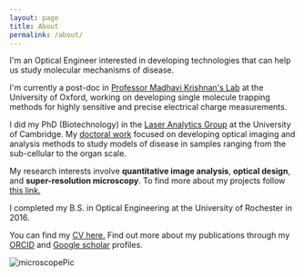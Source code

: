 ```yaml
---
layout: page
title: About
permalink: /about/
---
```

I'm an Optical Engineer interested in developing technologies that can help us study molecular mechanisms of disease.

I'm currently a post-doc in [Professor Madhavi Krishnan's Lab](http://krishnan.chem.ox.ac.uk/) at the University of Oxford, working on developing single molecule trapping methods for highly sensitive and precise electrical charge measurements.

I did my PhD (Biotechnology) in the [Laser Analytics Group](https://laser.ceb.cam.ac.uk/) at the University of Cambridge. My [doctoral work](https://doi.org/10.17863/CAM.62879) focused on developing optical imaging and analysis methods to study models of disease in samples ranging from the sub-cellular to the organ scale.

My research interests involve **quantitative image analysis**, **optical design**, and **super-resolution microscopy**. To find more about my projects follow [this link.]({{site.baseurl}}/)

I completed my B.S. in Optical Engineering at the University of Rochester in 2016.

You can find my [CV here.]({{site.baseurl}}/files/Vallejo-Ramirez-Pedro-resume-Jan2020.pdf)
Find out more about my publications through my [ORCID](https://orcid.org/0000-0002-7879-6761) and [Google scholar](https://scholar.google.co.uk/citations?user=87Vs10IAAAAJ&hl=en) profiles.

![microscopePic]({{site.baseurl}}/files/microscopePVR.jpg)
<!--- ![Headshot]({{site.baseurl}}/files/PPVRHeadshot2.jpg)-->
